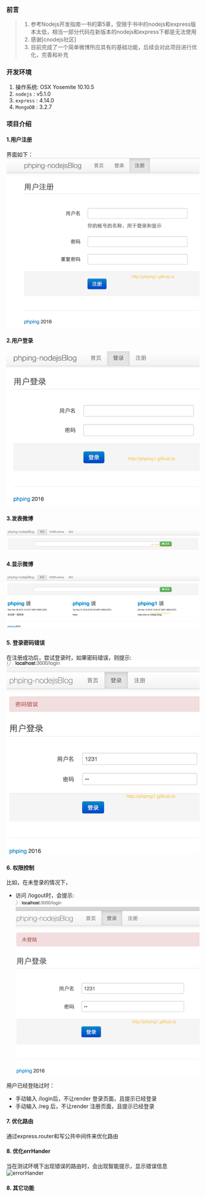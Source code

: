 ### 前言
> 1. 参考Nodejs开发指南一书的第5章，受限于书中的nodejs和express版本太低，相当一部分代码在新版本的nodejs和express下都是无法使用
> 2. 感谢[cnodejs社区]
> 3. 目前完成了一个简单微博所应具有的基础功能，后续会对此项目进行优化，完善和补充

### 开发环境
1. 操作系统: OSX Yosemite 10.10.5
2. `nodejs` : v5.1.0
3. `express` : 4.14.0
4. `MongoDB` : 3.2.7
### 项目介绍
#### 1.用户注册
界面如下：
![用户注册](./public/img/reg.png)
#### 2.用户登录
![用户登录](./public/img/login.png)
#### 3.发表微博
![发表微博](./public/img/publish.png)
#### 4.显示微博
![显示微博](./public/img/show.png)
#### 5. 登录密码错误
在注册成功后，尝试登录时，如果密码错误，则提示:
![登录密码错误](./public/img/password-error.png)

#### 6. 权限控制
比如，在未登录的情况下，
- 访问 /logout时，会提示:
![未登录](./public/img/pri.png)

用户已经登陆过时：
- 手动输入 /login后，不让render 登录页面，且提示已经登录
- 手动输入 /reg 后，不让render 注册页面，且提示已经登录

#### 7. 优化路由
通过express.router和写公共中间件来优化路由
#### 8. 优化errHander
当在测试环境下出现错误的路由时，会出现智能提示，显示错误信息
![errorHander](./public/img/error.png)
#### 8. 其它功能
